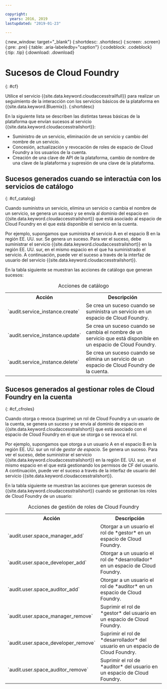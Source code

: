```yaml
---

copyright:
  years: 2016, 2019
lastupdated: "2019-01-23"

---
```


{:new_window: target="_blank"}
{:shortdesc: .shortdesc}
{:screen: .screen}
{:pre: .pre}
{:table: .aria-labeledby="caption"}
{:codeblock: .codeblock}
{:tip: .tip}
{:download: .download}


# Sucesos de Cloud Foundry
{: #cf}

Utilice el servicio {{site.data.keyword.cloudaccesstrailfull}} para realizar un seguimiento de la interacción con los servicios básicos de la plataforma en {{site.data.keyword.Bluemix}}. 
{:shortdesc}


En la siguiente lista se describen las distintas tareas básicas de la plataforma que envían sucesos al servicio {{site.data.keyword.cloudaccesstrailshort}}: 

* Suministro de un servicio, eliminación de un servicio y cambio del nombre de un servicio.
* Concesión, actualización y revocación de roles de espacio de Cloud Foundry a los usuarios de la cuenta.
* Creación de una clave de API de la plataforma, cambio de nombre de una clave de la plataforma y supresión de una clave de la plataforma.


## Sucesos generados cuando se interactúa con los servicios de catálogo
{: #cf_catalog}

Cuando suministra un servicio, elimina un servicio o cambia el nombre de un servicio, se genera un suceso y se envía al dominio del espacio en {{site.data.keyword.cloudaccesstrailshort}} que está asociado al espacio de Cloud Foundry en el que está disponible el servicio en la cuenta. 

Por ejemplo, supongamos que suministra el servicio A en el espacio B en la región EE. UU. sur. Se genera un suceso. Para ver el suceso, debe suministrar el servicio {{site.data.keyword.cloudaccesstrailshort}} en la región EE. UU. sur, en el mismo espacio en el que ha suministrado el servicio. A continuación, puede ver el suceso a través de la interfaz de usuario del servicio {{site.data.keyword.cloudaccesstrailshort}}.

En la tabla siguiente se muestran las acciones de catálogo que generan sucesos:

<table>
  <caption>Acciones de catálogo</caption>
  <tr>
    <th>Acción</th>
	  <th>Descripción</th>
  <tr>
  <tr>
    <td>`audit.service_instance.create`</td>
	<td>Se crea un suceso cuando se suministra un servicio en un espacio de Cloud Foundry.</td>
  </tr>
  <tr>
    <td>`audit.service_instance.update`</td>
	<td>Se crea un suceso cuando se cambia el nombre de un servicio que está disponible en un espacio de Cloud Foundry.</td>
  </tr>
  <tr>
    <td>`audit.service_instance.delete`</td>
	<td>Se crea un suceso cuando se elimina un servicio de un espacio de Cloud Foundry de la cuenta.</td>
  </tr>
</table>


 	

## Sucesos generados al gestionar roles de Cloud Foundry en la cuenta
{: #cf_cfroles} 

Cuando otorga o revoca (suprime) un rol de Cloud Foundry a un usuario de la cuenta, se genera un suceso y se envía al dominio de espacio en {{site.data.keyword.cloudaccesstrailshort}} que está asociado con el espacio de Cloud Foundry en el que se otorga o se revoca el rol. 

Por ejemplo, supongamos que otorga a un usuario A en el espacio B en la región EE. UU. sur un rol de *gestor de espacio*. Se genera un suceso. Para ver el suceso, debe suministrar el servicio {{site.data.keyword.cloudaccesstrailshort}} en la región EE. UU. sur, en el mismo espacio en el que está gestionando los permisos de CF del usuario. A continuación, puede ver el suceso a través de la interfaz de usuario del servicio {{site.data.keyword.cloudaccesstrailshort}}.


En la tabla siguiente se muestran las acciones que generan sucesos de {{site.data.keyword.cloudaccesstrailshort}} cuando se gestionan los roles de Cloud Foundry de un usuario:

<table>
  <caption>Acciones de gestión de roles de Cloud Foundry</caption>
  <tr>
    <th>Acción</th>
	<th>Descripción</th>
  <tr>
  <tr>
    <td>`audit.user.space_manager_add`</td>
	<td>Otorgar a un usuario el rol de *gestor* en un espacio de Cloud Foundry.</td>
  </tr>
  <tr>
    <td>`audit.user.space_developer_add`</td>
	<td>Otorgar a un usuario el rol de *desarrollador* en un espacio de Cloud Foundry.</td>
  </tr>
  <tr>
    <td>`audit.user.space_auditor_add`</td>
	<td>Otorgar a un usuario el rol de *auditor* en un espacio de Cloud Foundry.</td>
  </tr>
  <tr>
    <td>`audit.user.space_manager_remove`</td>
	<td>Suprimir el rol de *gestor* del usuario en un espacio de Cloud Foundry.</td>
  </tr>
  <tr>
    <td>`audit.user.space_developer_remove`</td>
	<td>Suprimir el rol de *desarrollador* del usuario en un espacio de Cloud Foundry.</td>
  </tr>
  <tr>
    <td>`audit.user.space_auditor_remove`</td>
	<td>Suprimir el rol de *auditor* del usuario en un espacio de Cloud Foundry.</td>
  </tr>
</table>






	
 	
 	
